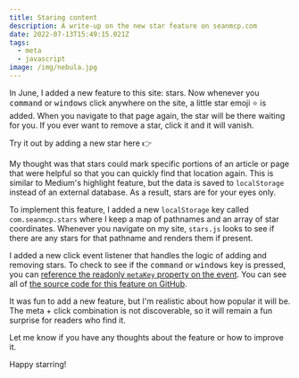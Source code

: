 ```yaml
---
title: Staring content
description: A write-up on the new star feature on seanmcp.com
date: 2022-07-13T15:49:15.021Z
tags:
  - meta
  - javascript
image: /img/nebula.jpg
---
```

In June, I added a new feature to this site: stars. Now whenever you <kbd>command</kbd> or <kbd>windows</kbd> click anywhere on the site, a little star emoji ⭐️ is added. When you navigate to that page again, the star will be there waiting for you. If you ever want to remove a star, click it and it will vanish.

Try it out by adding a new star here 👉

My thought was that stars could mark specific portions of an article or page that were helpful so that you can quickly find that location again. This is similar to Medium's highlight feature, but the data is saved to `localStorage` instead of an external database. As a result, stars are for your eyes only.

To implement this feature, I added a new `localStorage` key called `com.seanmcp.stars` where I keep a map of pathnames and an array of star coordinates. Whenever you navigate on my site, `stars.js` looks to see if there are any stars for that pathname and renders them if present.

I added a new click event listener that handles the logic of adding and removing stars. To check to see if the <kbd>command</kbd> or <kbd>windows</kbd> key is pressed, you can [reference the readonly `metaKey` property on the event](https://developer.mozilla.org/en-US/docs/Web/API/MouseEvent/metaKey). You can see all of [the source code for this feature on GitHub](https://github.com/SeanMcP/seanmcp.com/blob/master/src/js/stars.js).

It was fun to add a new feature, but I'm realistic about how popular it will be. The meta + click combination is not discoverable, so it will remain a fun surprise for readers who find it.

Let me know if you have any thoughts about the feature or how to improve it.

Happy starring!
